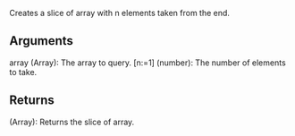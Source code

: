Creates a slice of array with n elements taken from the end.


## Arguments

array (Array): The array to query.
[n:=1] (number): The number of elements to take.


## Returns

(Array): Returns the slice of array.
